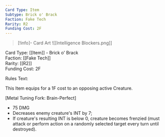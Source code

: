 ```yaml
---
Card Type: Item
Subtype: Brick o' Brack
Faction: Fake Tech
Rarity: R2
Funding Cost: 2F
---
```

> [!info]- Card Art
> ![[Intelligence Blockers.png]]

Card Type: [[Item]] - Brick o' Brack  
Faction: [[Fake Tech]]  
Rarity: [[R2]]  
Funding Cost: 2F  

Rules Text:  

This Item equips for a 1F cost to an opposing active Creature.  

[Metal Tuning Fork: Brain-Perfect]   
* 75 DMG  
* Decreases enemy creature's INT by 7;  
* If creature's resulting INT is below 0, creature becomes frenzied (must attack or perform action on a randomly selected target every turn until destroyed).  